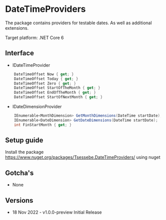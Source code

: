 # DateTimeProviders

The package contains providers for testable dates. As well as additional extensions.

Target platform: .NET Core 6

## Interface

* IDateTimeProvider
```csharp
    DateTimeOffset Now { get; }
    DateTimeOffset Today { get; }
    DateTimeOffset Zero { get; }
    DateTimeOffset StartOfTheMonth { get; }
    DateTimeOffset EndOfTheMonth { get; }
    DateTimeOffset StartOfNextMonth { get; }
```

* IDateDimensionProvider
```csharp
    IEnumerable<MonthDimension> GetMonthDimensions(DateTime startDate);
    IEnumerable<DateDimension> GetDateDimensions(DateTime startDate);
    int FinStartMonth { get; }
```

## Setup guide
Install the package https://www.nuget.org/packages/Tsessebe.DateTimeProviders/ using nuget


## Gotcha's

* None

## Versions

* 18 Nov 2022 - v1.0.0-preview Initial Release

